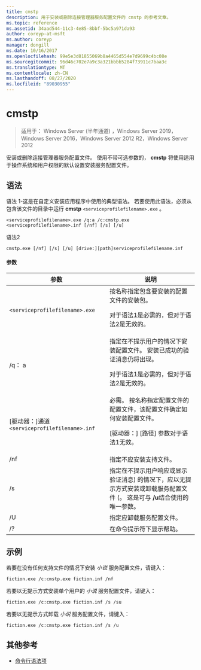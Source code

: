 ```yaml
---
title: cmstp
description: 用于安装或删除连接管理器服务配置文件的 cmstp 的参考文章。
ms.topic: reference
ms.assetid: 34aad544-11c3-4e85-8bbf-5bc5a971da93
author: coreyp-at-msft
ms.author: coreyp
manager: dongill
ms.date: 10/16/2017
ms.openlocfilehash: 99e5e3d81855069b8a4465d554e7d9699c4bc08e
ms.sourcegitcommit: 96d46c702e7a9c3a321bbbb5284f73911c7baa3c
ms.translationtype: MT
ms.contentlocale: zh-CN
ms.lasthandoff: 08/27/2020
ms.locfileid: "89030955"
---
```

# <a name="cmstp"></a>cmstp

> 适用于： Windows Server (半年通道) ，Windows Server 2019，Windows Server 2016，Windows Server 2012 R2，Windows Server 2012

安装或删除连接管理器服务配置文件。 使用不带可选参数的， **cmstp** 将使用适用于操作系统和用户权限的默认设置安装服务配置文件。

## <a name="syntax"></a>语法

语法 1-这是在自定义安装应用程序中使用的典型语法。 若要使用此语法，必须从包含该文件的目录中运行 **cmstp** `<serviceprofilefilename>.exe` 。

```
<serviceprofilefilename>.exe /q:a /c:cmstp.exe <serviceprofilefilename>.inf [/nf] [/s] [/u]
```

语法2
```
cmstp.exe [/nf] [/s] [/u] [drive:][path]serviceprofilefilename.inf
```

#### <a name="parameters"></a>参数
| 参数 | 说明 |
| --------- | ----------- |
| `<serviceprofilefilename>.exe` | 按名称指定包含要安装的配置文件的安装包。<p>对于语法1是必需的，但对于语法2是无效的。 |
| /q： a | 指定在不提示用户的情况下安装配置文件。 安装已成功的验证消息仍将出现。<p>对于语法1是必需的，但对于语法2是无效的。 |
| [驱动器：]通道 `<serviceprofilefilename>.inf` | 必需。 按名称指定配置文件的配置文件，该配置文件确定如何安装配置文件。<p>[驱动器：] [路径] 参数对于语法1无效。 |
| /nf | 指定不应安装支持文件。 |
| /s | 指定在不提示用户响应或显示验证消息) 的情况下，应以无提示方式安装或卸载服务配置文件 (。 这是可与 **/u**结合使用的唯一参数。|
| /U | 指定应卸载服务配置文件。 |
| /? | 在命令提示符下显示帮助。 |

## <a name="examples"></a>示例

若要在没有任何支持文件的情况下安装 *小说* 服务配置文件，请键入：

```
fiction.exe /c:cmstp.exe fiction.inf /nf
```

若要以无提示方式安装单个用户的 *小说* 服务配置文件，请键入：

```
fiction.exe /c:cmstp.exe fiction.inf /s /su
```

若要以无提示方式卸载 *小说* 服务配置文件，请键入：

```
fiction.exe /c:cmstp.exe fiction.inf /s /u
```

## <a name="additional-references"></a>其他参考

- [命令行语法项](command-line-syntax-key.md)
